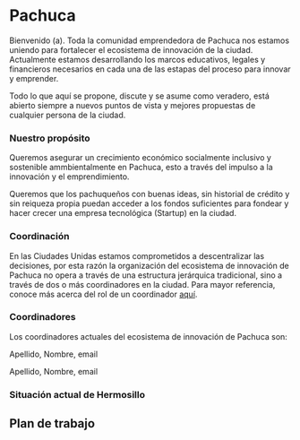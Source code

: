 # Pachuca
Bienvenido (a). Toda la comunidad emprendedora de Pachuca nos estamos uniendo para fortalecer el ecosistema de innovación de la ciudad. Actualmente estamos desarrollando los marcos educativos, legales y financieros necesarios en cada una de las estapas del proceso para innovar y emprender.

Todo lo que aquí se propone, discute y se asume como veradero, está abierto siempre a nuevos puntos de vista y mejores propuestas de cualquier persona de la ciudad.

### Nuestro propósito
Queremos asegurar un crecimiento económico socialmente inclusivo y sostenible ammbientalmente en Pachuca, esto a través del impulso a la innovación y el emprendimiento.

Queremos que los pachuqueños con buenas ideas, sin historial de crédito y sin reiqueza propia puedan acceder a los fondos suficientes para fondear y hacer crecer una empresa tecnológica (Startup) en la ciudad.

### Coordinación
En las Ciudades Unidas estamos comprometidos a descentralizar las decisiones, por esta razón la organización del ecosistema de innovación de Pachuca no opera a través de una estructura jerárquica tradicional, sino a través de dos o más coordinadores en la ciudad. Para mayor referencia, conoce más acerca del rol de un coordinador [aquí](https://github.com/CiudadesUnidas/coordinacion/blob/master/README.md).

### Coordinadores
Los coordinadores actuales del ecosistema de innovación de Pachuca son:

Apellido, Nombre, email

Apellido, Nombre, email

### Situación actual de Hermosillo


## Plan de trabajo

